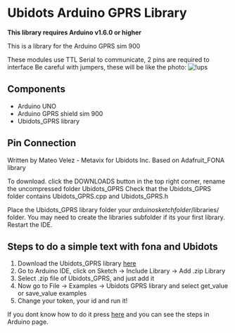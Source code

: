 # Ubidots Arduino GPRS Library 

**This library requires Arduino v1.6.0 or higher**

This is a library for the Arduino GPRS sim 900 

These modules use TTL Serial to communicate, 2 pins are required to interface
Be careful with jumpers, these will be like the photo:
![!ups](http://www.seeedstudio.com/wiki/images/thumb/5/50/GPRS_communicate_with_arduino_with_software_serial.jpg/400px-GPRS_communicate_with_arduino_with_software_serial.jpg)

## Components

* Arduino UNO
* Arduino GPRS shield sim 900
* Ubidots_GPRS library

## Pin Connection

Written by Mateo Velez - Metavix for Ubidots Inc. Based on Adafruit_FONA library  

To download. click the DOWNLOADS button in the top right corner, rename the uncompressed folder Ubidots_GPRS Check that the Ubidots_GPRS folder contains Ubidots_GPRS.cpp and Ubidots_GPRS.h

Place the Ubidots_GPRS library folder your *arduinosketchfolder*/libraries/ folder. 
You may need to create the libraries subfolder if its your first library. Restart the IDE.

## Steps to do a simple text with fona and Ubidots

1. Download the Ubidots_GPRS library [here](https://github.com/ubidots/ubidots-arduino-gprs/archive/master.zip)
2. Go to Arduino IDE, click on Sketch -> Include Library -> Add .zip Library
3. Select .zip file of Ubidots_GPRS, and just add it
4. Now go to File -> Examples -> Ubidots GPRS library and select get_value or save_value examples
5. Change your token, your id and run it!  

If you dont know how to do it press [here](https://www.arduino.cc/en/Guide/Libraries) and you can see the steps in Arduino page.